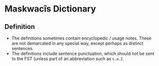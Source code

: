 # Maskwacîs Dictionary

## Definition

* The definitions sometimes contain encyclopedic / usage notes. These are not demarcated in any special way, except perhaps as distinct sentences.
* The definitions include sentence punctuation, which should not be sent to the FST (unless part of an abbreviation such as `s.o.`).
